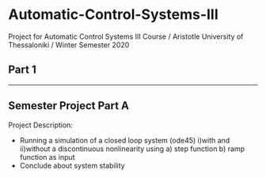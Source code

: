 # Automatic-Control-Systems-III
Project for Automatic Control Systems III Course / Aristotle University of Thessaloniki / Winter Semester 2020

## Part 1
-----------------------
Semester Project Part A
-----------------------

Project Description:

- Running a simulation of a closed loop system (ode45)
  i)with and ii)without a discontinuous nonlinearity
  using a) step function b) ramp function
  as input
- Conclude about system stability
